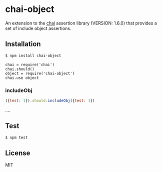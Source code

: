 # chai-object

An extension to the [chai](http://chaijs.com/) assertion library (VERSION: 1.6.0)
that provides a set of include object assertions.

## Installation

```bash
$ npm install chai-object
```

```coffeescriot
chai = require('chai')
chai.should()
object = require('chai-object')
chai.use object
```

### includeObj
```javascript
({test: 1}).should.includeObj({test: 1})
```


....

## Test

```bash
$ npm test
```

## License
MIT
